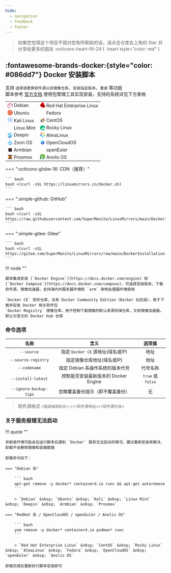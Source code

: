 ```yaml
---
hide:
  - navigation
  - feedback
  - footer
---
```


> 如果您觉得这个项目不错对您有所帮助的话，请点击仓库右上角的 Star 并分享给更多的朋友 :octicons-heart-fill-24:{ .heart style="color: red" }

## :fontawesome-brands-docker:{style="color: #086dd7"} Docker 安装脚本

支持 `选择或更换软件源以及镜像仓库`、`安装指定版本`、`重装` 等功能  
脚本参考 [官方文档](https://docs.docker.com/engine/install) 使用包管理工具实现安装，支持的系统详见下方表格

<table>
<tr>
    <td><a href="https://www.debian.org" target="_blank"><img src="/assets/images/icon/debian.svg" width="16" height="16" style="vertical-align: -0.35em"></a> Debian</td>
    <td><a href="https://access.redhat.com/products/red-hat-enterprise-linux" target="_blank"><img src="/assets/images/icon/redhat.svg" width="16" height="16" style="vertical-align: -0.1em"></a> Red Hat Enterprise Linux</td>
</tr>
<tr>
    <td><a href="https://cn.ubuntu.com" target="_blank"><img src="/assets/images/icon/ubuntu.svg" width="16" height="16" style="vertical-align: -0.15em"></a> Ubuntu</td>
    <td><a href="https://fedoraproject.org/zh-Hans" target="_blank"><img src="/assets/images/icon/fedora.ico" width="16" height="16" style="vertical-align: -0.2em"></a> Fedora</td>
</tr>
<tr>
    <td><a href="https://www.kali.org" target="_blank"><img src="/assets/images/icon/kali-linux.svg" width="16" height="16"></a> Kali Linux</td>
    <td><a href="https://www.centos.org" target="_blank"><img src="/assets/images/icon/centos.svg" width="16" height="16" style="vertical-align: -0.2em"></a> CentOS</td>
</tr>
<tr>
    <td><a href="https://linuxmint.com" target="_blank"><img src="/assets/images/icon/linux-mint.ico" width="16" height="16" style="vertical-align: -0.15em"></a> Linux Mint</td>
    <td><a href="https://rockylinux.org" target="_blank"><img src="/assets/images/icon/rocky-linux.svg" width="16" height="16" style="vertical-align: -0.25em"></a> Rocky Linux</td>
</tr>
<tr>
    <td><a href="https://www.deepin.org" target="_blank"><img src="/assets/images/icon/deepin.png" width="16" height="16" style="vertical-align: -0.3em"></a> Deepin</td>
    <td><a href="https://almalinux.org/zh-hans" target="_blank"><img src="/assets/images/icon/almalinux.svg" width="16" height="16" style="vertical-align: -0.15em"></a> AlmaLinux</td>
</tr>
<tr>
    <td><a href="https://zorin.com/os" target="_blank"><img src="/assets/images/icon/zorin-os.png" width="16" height="16" style="vertical-align: -0.3em"></a> Zorin OS</td>
    <td><a href="https://www.opencloudos.org" target="_blank"><img src="/assets/images/icon/opencloudos.png" width="16" height="16" style="vertical-align: -0.25em"></a> OpenCloudOS</td>
</tr>
<tr>
    <td><a href="https://www.armbian.com" target="_blank"><img src="/assets/images/icon/armbian.png" width="16" height="16" style="vertical-align: -0.2em"></a> Armbian</td>
    <td><a href="https://www.openeuler.org/zh" target="_blank"><img src="/assets/images/icon/openeuler.ico" width="16" height="16" style="vertical-align: -0.2em"></a> openEuler</td>
</tr>
<tr>
    <td><a href="https://www.proxmox.com" target="_blank"><img src="/assets/images/icon/proxmox.svg" width="16" height="16" style="vertical-align: -0.2em"></a> Proxmox</td>
    <td><a href="https://openanolis.cn" target="_blank"><img src="/assets/images/icon/anolis.png" width="16" height="16" style="vertical-align: -0.1em"></a> Anolis OS</td>
</tr>
</table>

=== ":octicons-globe-16: CDN（推荐）"

    ``` bash
    bash <(curl -sSL https://linuxmirrors.cn/docker.sh)
    ```

=== ":simple-github: GitHub"

    ``` bash
    bash <(curl -sSL https://raw.githubusercontent.com/SuperManito/LinuxMirrors/main/DockerInstallation.sh)
    ```

=== ":simple-gitee: Gitee"

    ``` bash
    bash <(curl -sSL https://gitee.com/SuperManito/LinuxMirrors/raw/main/DockerInstallation.sh)
    ```

!!! node ""

    脚本集成安装 [`Docker Engine`](https://docs.docker.com/engine) 和 [`Docker Compose`](https://docs.docker.com/compose)，可选择安装版本、下载软件源、镜像加速器，支持海内外服务器环境和 `arm` 架构处理器环境使用

    `Docker CE` 软件仓库，全称 Docker Community Edition（Docker 社区版），用于下载并安装 Docker 相关软件包  
    `Docker Registry` 镜像仓库，用于控制下载镜像的默认来源存储仓库，又称镜像加速器，默认为官方的 Docker Hub 仓库

### 命令选项

| 名称 | 含义 | 选项值 |
| :-: | :-: | :-: |
| `--source` | 指定 `Docker CE` 源地址(域名或IP) | 地址 |
| `--source-registry` | 指定镜像仓库地址(域名或IP) | 地址 |
| `--codename` | 指定 Debian 系操作系统的版本代号 | 代号名称 |
| `--install-latest` | 控制是否安装最新版本的 Docker Engine | `true` 或 `false` |
| `--ignore-backup-tips` | 忽略覆盖备份提示（即不覆盖备份） | 无 |

> 软件源格式 `<指定WEB协议>://<软件源地址>/<软件源分支>`

### 关于服务报错无法启动

!!! quote ""

    非新装环境可能会在运行脚本后遇到 `Docker` 服务无法启动的情况，建议重新安装来解决，卸载不会删除镜像和容器数据

    卸载命令如下：

    === "Debian 系"

        ``` bash
        apt-get remove -y docker* containerd.io runc && apt-get autoremove
        ```

        > `Debian` &nbsp; `Ubuntu` &nbsp; `Kali` &nbsp; `Linux Mint` &nbsp; `Deepin` &nbsp; `Armbian` &nbsp; `Proxmox`

    === "RedHat 系 / OpenCloudOS / openEuler / Anolis OS"

        ``` bash
        yum remove -y docker* containerd.io podman* runc
        ```

        > `Red Hat Enterprise Linux` &nbsp; `CentOS` &nbsp; `Rocky Linux` &nbsp; `AlmaLinux` &nbsp; `Fedora` &nbsp; `OpenCloudOS` &nbsp; `openEuler` &nbsp; `Anolis OS`

    卸载完成后重新执行脚本安装即可
